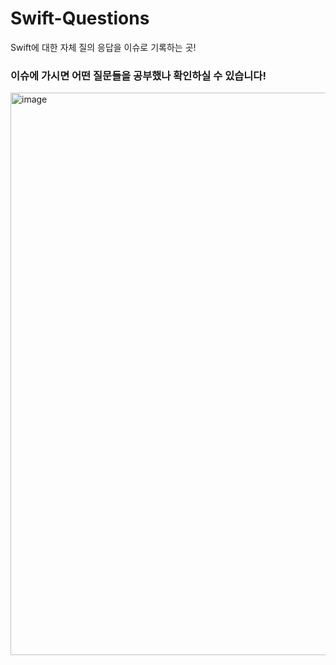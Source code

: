 # Swift-Questions
Swift에 대한 자체 질의 응답을 이슈로 기록하는 곳!

### 이슈에 가시면 어떤 질문들을 공부했나 확인하실 수 있습니다!
<img width="900" alt="image" src="https://user-images.githubusercontent.com/103009135/192262516-ec82bf48-237e-43e8-92e1-8c33f01aa3ec.png">



